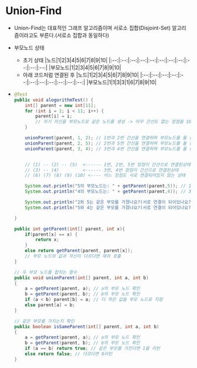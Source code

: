 # Union-Find
* Union-Find는 대표적인 그래프 알고리즘이며 서로소 집합(Disjoint-Set) 알고리즘이라고도 부른다.(서로소 집합과 동일하다)
* 부모노드 상태
  * 초기 상태
    |노드|1|2|3|4|5|6|7|8|9|10|
    |:--:|:--:|:--:|:--:|:--:|:--:|:--:|:--:|:--:|:--:|:--:|
    |부모노드|1|2|3|4|5|6|7|8|9|10|
  * 아래 코드처럼 연결된 후
    |노드|1|2|3|4|5|6|7|8|9|10|
    |:--:|:--:|:--:|:--:|:--:|:--:|:--:|:--:|:--:|:--:|:--:|
    |부모노드|1|1|3|3|1|6|7|8|9|10|

* ```java
  @Test
  public void alogorithmTest() {
      int[] parent = new int[11];
      for (int i = 1; i < 11; i++) {
          parent[i] = i;
          // 자기 자신을 부모노드로 같은 노드를 생성 -> 아무 간선도 없는 정점을 10개 생성한다고 보면된다.
      }

      unionParent(parent, 1, 2); // 1번과 2번 간선을 연결하며 부모노드를 둘 중 가장 낮은 값으로 변경
      unionParent(parent, 2, 5); // 2번과 5번 간선을 연결하며 부모노드를 둘 중 가장 낮은 값으로 변경
      unionParent(parent, 3, 4); // 3번과 4번 간선을 연결하며 부모노드를 둘 중 가장 낮은 값으로 변경


      // (1) -- (2) -- (5)  <------ 1번, 2번, 5번 정점이 간선으로 연결된상태
      // (3) -- (4)         <------ 3번, 4번 정점이 간선으로 연결된상태
      // (6) (7) (8) (9) (10) <---- 어느 정점도 서로 연결되어있지 않는 상태

      System.out.println("5의 부모노드는: " + getParent(parent,5)); // 1
      System.out.println("4의 부모노드는: " + getParent(parent,4)); // 3

      System.out.println("2와 5는 같은 부모를 가졌나요?(서로 연결이 되어있나요?): " + isSameParent(parent, 2, 5)); // true
      System.out.println("5와 4는 같은 부모를 가졌나요?(서로 연결이 되어있나요?): " + isSameParent(parent, 5, 4)); // false

  }

  public int getParent(int[] parent, int x){
      if(parent[x] == x) {
          return x;
      }
      else return getParent(parent, parent[x]);
      // 부모 노드의 값과 자신이 다르다면 재귀 호출
  }

  // 두 부모 노드를 합치는 함수
  public void unionParent(int[] parent, int a, int b)
  {
      a = getParent(parent, a); // a의 부모 노드 확인
      b = getParent(parent, b); // b의 부모 노드 확인
      if (a < b) parent[b] = a; // 더 작은 값을 부모 노드로 지정
      else parent[a] = b;
  }

  // 같은 부모를 가지는지 확인
  public boolean isSameParent(int[] parent, int a, int b)
  {
      a = getParent(parent, a); // a의 부모 노드 확인
      b = getParent(parent, b); // b의 부모 노드 확인
      if (a == b) return true; // 같은 부모를 가진다면 1을 리턴
      else return false; // 다르다면 0리턴
  }
